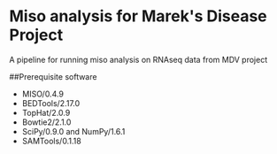 Miso analysis for Marek's Disease Project
=========================================

A pipeline for running miso analysis on RNAseq data from MDV project

##Prerequisite software
* MISO/0.4.9
* BEDTools/2.17.0
* TopHat/2.0.9
* Bowtie2/2.1.0
* SciPy/0.9.0 and NumPy/1.6.1
* SAMTools/0.1.18

